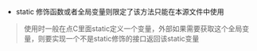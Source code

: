 - static 修饰函数或者全局变量则限定了该方法只能在本源文件中使用
>使用时一般在点C里面static定义一个变量，外部如果需要获取这个全局变量，则要实现一个不是static修饰的接口返回该static变量